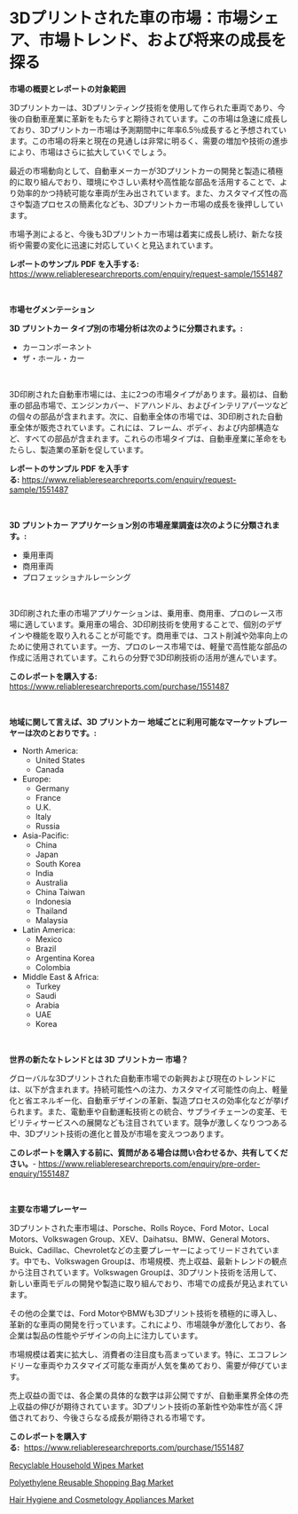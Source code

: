 <p><h1>3Dプリントされた車の市場：市場シェア、市場トレンド、および将来の成長を探る</h1></p><p><strong>市場の概要とレポートの対象範囲</strong></p>
<p><p>3Dプリントカーは、3Dプリンティング技術を使用して作られた車両であり、今後の自動車産業に革新をもたらすと期待されています。この市場は急速に成長しており、3Dプリントカー市場は予測期間中に年率6.5％成長すると予想されています。この市場の将来と現在の見通しは非常に明るく、需要の増加や技術の進歩により、市場はさらに拡大していくでしょう。</p><p>最近の市場動向として、自動車メーカーが3Dプリントカーの開発と製造に積極的に取り組んでおり、環境にやさしい素材や高性能な部品を活用することで、より効率的かつ持続可能な車両が生み出されています。また、カスタマイズ性の高さや製造プロセスの簡素化なども、3Dプリントカー市場の成長を後押ししています。</p><p>市場予測によると、今後も3Dプリントカー市場は着実に成長し続け、新たな技術や需要の変化に迅速に対応していくと見込まれています。</p></p>
<p><strong>レポートのサンプル PDF を入手する:</strong> <a href="https://www.reliableresearchreports.com/enquiry/request-sample/1551487">https://www.reliableresearchreports.com/enquiry/request-sample/1551487</a></p>
<p>&nbsp;</p>
<p><strong>市場セグメンテーション</strong></p>
<p><strong>3D プリントカー タイプ別の市場分析は次のように分類されます。:</strong></p>
<p><ul><li>カーコンポーネント</li><li>ザ・ホール・カー</li></ul></p>
<p>&nbsp;</p>
<p><p>3D印刷された自動車市場には、主に2つの市場タイプがあります。最初は、自動車の部品市場で、エンジンカバー、ドアハンドル、およびインテリアパーツなどの個々の部品が含まれます。次に、自動車全体の市場では、3D印刷された自動車全体が販売されています。これには、フレーム、ボディ、および内部構造など、すべての部品が含まれます。これらの市場タイプは、自動車産業に革命をもたらし、製造業の革新を促しています。</p></p>
<p><strong>レポートのサンプル PDF を入手する:</strong>&nbsp;<a href="https://www.reliableresearchreports.com/enquiry/request-sample/1551487">https://www.reliableresearchreports.com/enquiry/request-sample/1551487</a></p>
<p>&nbsp;</p>
<p><strong> 3D プリントカー アプリケーション別の市場産業調査は次のように分類されます。:</strong></p>
<p><ul><li>乗用車両</li><li>商用車両</li><li>プロフェッショナルレーシング</li></ul></p>
<p>&nbsp;</p>
<p><p>3D印刷された車の市場アプリケーションは、乗用車、商用車、プロのレース市場に適しています。乗用車の場合、3D印刷技術を使用することで、個別のデザインや機能を取り入れることが可能です。商用車では、コスト削減や効率向上のために使用されています。一方、プロのレース市場では、軽量で高性能な部品の作成に活用されています。これらの分野で3D印刷技術の活用が進んでいます。</p></p>
<p><strong>このレポートを購入する:</strong>&nbsp; <a href="https://www.reliableresearchreports.com/purchase/1551487">https://www.reliableresearchreports.com/purchase/1551487</a></p>
<p>&nbsp;</p>
<p><strong>地域に関して言えば、3D プリントカー 地域ごとに利用可能なマーケットプレーヤーは次のとおりです。:</strong></p>
<p><ul>
    <li>
        North America:
        <ul>
            <li>United States</li>
            <li>Canada</li>
        </ul>
    </li>
    <li>
        Europe:
        <ul>
            <li>Germany</li>
            <li>France</li>
            <li>U.K.</li>
            <li>Italy</li>
            <li>Russia</li>
        </ul>
    </li>
    <li>
        Asia-Pacific:
        <ul>
            <li>China</li>
            <li>Japan</li>
            <li>South Korea</li>
            <li>India</li>
            <li>Australia</li>
            <li>China Taiwan</li>
            <li>Indonesia</li>
            <li>Thailand</li>
            <li>Malaysia</li>
        </ul>
    </li>
    <li>
        Latin America:
        <ul>
            <li>Mexico</li>
            <li>Brazil</li>
            <li>Argentina Korea</li>
            <li>Colombia</li>
        </ul>
    </li>
    <li>
        Middle East & Africa:
        <ul>
            <li>Turkey</li>
            <li>Saudi</li>
            <li>Arabia</li>
            <li>UAE</li>
            <li>Korea</li>
        </ul>
    </li>
    </ul></p>
<p>&nbsp;</p>
<p><strong>世界の新たなトレンドとは 3D プリントカー 市場？</strong></p>
<p><p>グローバルな3Dプリントされた自動車市場での新興および現在のトレンドには、以下が含まれます。持続可能性への注力、カスタマイズ可能性の向上、軽量化と省エネルギー化、自動車デザインの革新、製造プロセスの効率化などが挙げられます。また、電動車や自動運転技術との統合、サプライチェーンの変革、モビリティサービスへの展開なども注目されています。競争が激しくなりつつある中、3Dプリント技術の進化と普及が市場を変えつつあります。</p></p>
<p><strong>このレポートを購入する前に、質問がある場合は問い合わせるか、共有してください。</strong>- <a href="https://www.reliableresearchreports.com/enquiry/pre-order-enquiry/1551487">https://www.reliableresearchreports.com/enquiry/pre-order-enquiry/1551487</a></p>
<p>&nbsp;</p>
<p><strong>主要な市場プレーヤー</strong></p>
<p><p>3Dプリントされた車市場は、Porsche、Rolls Royce、Ford Motor、Local Motors、Volkswagen Group、XEV、Daihatsu、BMW、General Motors、Buick、Cadillac、Chevroletなどの主要プレーヤーによってリードされています。中でも、Volkswagen Groupは、市場規模、売上収益、最新トレンドの観点から注目されています。Volkswagen Groupは、3Dプリント技術を活用して、新しい車両モデルの開発や製造に取り組んでおり、市場での成長が見込まれています。</p><p>その他の企業では、Ford MotorやBMWも3Dプリント技術を積極的に導入し、革新的な車両の開発を行っています。これにより、市場競争が激化しており、各企業は製品の性能やデザインの向上に注力しています。</p><p>市場規模は着実に拡大し、消費者の注目度も高まっています。特に、エコフレンドリーな車両やカスタマイズ可能な車両が人気を集めており、需要が伸びています。</p><p>売上収益の面では、各企業の具体的な数字は非公開ですが、自動車業界全体の売上収益の伸びが期待されています。3Dプリント技術の革新性や効率性が高く評価されており、今後さらなる成長が期待される市場です。</p></p>
<p><strong>このレポートを購入する:</strong>&nbsp;&nbsp;<a href="https://www.reliableresearchreports.com/purchase/1551487">https://www.reliableresearchreports.com/purchase/1551487</a></p>
<p><p><a href="https://github.com/kathiaseamanalvaradovlprc2h/Market-Research-Report-List-1/blob/main/recyclable-household-wipes-market.md">Recyclable Household Wipes Market</a></p><p><a href="https://github.com/wusalecollins540tpqoz/Market-Research-Report-List-1/blob/main/polyethylene-reusable-shopping-bag-market.md">Polyethylene Reusable Shopping Bag Market</a></p><p><a href="https://github.com/pjcfca/Market-Research-Report-List-1/blob/main/hair-hygiene-and-cosmetology-appliances-market.md">Hair Hygiene and Cosmetology Appliances Market</a></p></p>